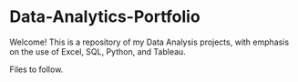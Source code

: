 # Data-Analytics-Portfolio
Welcome!
This is a repository of my Data Analysis projects, with emphasis on the use of Excel, SQL, Python, and Tableau.

Files to follow.
